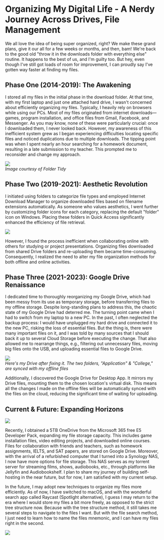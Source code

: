 # Organizing My Digital Life - A Nerdy Journey Across Drives, File Management


We all love the idea of being super organized, right? We make these grand plans, give it our all for a few weeks or months, and then, bam! We're back to the good old "throw it in the downloads folder with everything else" routine. It happens to the best of us, and I'm guilty too. But hey, even though I've still got loads of room for improvement, I can proudly say I've gotten way faster at finding my files.

## Phase One (2014-2019): The Awakening

I stored all my files in the initial phase in the download folder. At that time, with my first laptop and just one attached hard drive, I wasn't concerned about efficiently organizing my files. Typically, I heavily rely on browsers while using our PCs. Most of my files originated from internet downloads—games, program installation, and office files from Gmail, Facebook, and Messenger. As you may know, none of these were particularly crucial: once I downloaded them, I never looked back. However, my awareness of this inefficient system grew as I began experiencing difficulties locating specific files and noticed duplications due to multiple downloads. The tipping point was when I spent nearly an hour searching for a homework document, resulting in a late submission to my teacher. This prompted me to reconsider and change my approach.

![](https://i.imgur.com/XaQX0il.png)  
_Image courtesy of Folder Tidy_

## Phase Two (2019-2021): Aesthetic Revolution

I initiated using folders to categorize file types and employed Internet Download Manager to organize downloaded files based on filename extensions automatically. As someone who values aesthetics, I went further by customizing folder icons for each category, replacing the default "folder" icon on Windows. Placing these folders in Quick Access significantly enhanced the efficiency of file retrieval.

![](https://i.imgur.com/3YScNwK.png)

However, I found the process inefficient when collaborating online with others for studying or project presentations. Organizing files downloaded from shared Drive folders and re-uploading them became time-consuming. Consequently, I realized the need to alter my file organization methods for both offline and online activities.

## Phase Three (2021-2023): Google Drive Renaissance

I dedicated time to thoroughly reorganizing my Google Drive, which had been messy from its use as temporary storage, before transferring files to my offline storage. Despite long-standing plans to address this, the chaotic state of my Google Drive had deterred me. The turning point came when I had to switch from my laptop to a new PC. In the past, I often neglected the backup process: I would have unplugged my hard drive and connected it to the new PC, risking the loss of essential files. But the thing is, there were many important files on it, and I was told by many sources that I should back it up to several Cloud Storage before executing the change. That also allowed me to rearrange things, e.g., filtering out unnecessary files, moving big files onto the USB, and uploading essential files to Google Drive.

![](https://i.imgur.com/snkKX7A.png)  
_Here's my Drive after fixing it. The two folders, "Application" & "College," are synced with my offline files_

Additionally, I discovered the Google Drive for Desktop App. It mirrors my Drive files, mounting them to the chosen location's virtual disk. This means all the changes I made on the offline files will be automatically synced with the files on the cloud, reducing the significant time of waiting for uploading.

## Current & Future: Expanding Horizons

![](https://i.imgur.com/akPrPPw.png)

Recently, I obtained a 5TB OneDrive from the Microsoft 365 free E5 Developer Pack, expanding my file storage capacity. This includes game installation files, video editing projects, and downloaded online courses. Files for collaboration with friends and teachers, such as homework assignments, IELTS, and SAT papers, are stored on Google Drive. Moreover, with the arrival of a refurbished computer that I turned into a Synology NAS, I now have more options for file storage. This NAS serves as my torrent server for streaming films, shows, audiobooks, etc., through platforms like Jellyfin and Audiobookshelf. I plan to share my journey of building self-hosting in the near future, but for now, I am satisfied with my current setup.

In the future, I may adopt new techniques to organize my files more efficiently. As of now, I have switched to macOS, and with the wonderful search app called Raycast (Spotlight alternative), I guess I may return to the era where I would store my files a bit more freely, as opposed to the strict tree structure now. Because with the tree structure method, it still takes me several steps to navigate to the files I want. But with the file search method, I just need to learn how to name the files mnemonic, and I can have my files right in the second.  

![](https://i.imgur.com/IkP40NJ.png)
